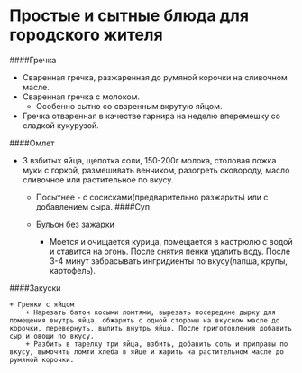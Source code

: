 Простые и сытные блюда для городского жителя
============================================

####Гречка

+ Сваренная гречка, разжаренная до румяной корочки на сливочном масле.
+ Сваренная гречка с молоком.
    + Особенно сытно со сваренным вкрутую яйцом.
+ Гречка отваренная в качестве гарнира на неделю вперемешку со сладкой кукурузой.

####Омлет 

+ 3 взбитых яйца, щепотка соли, 150-200г молока, столовая ложка муки с горкой, размешивать венчиком, разогреть сковороду, масло сливочное или растительное по вкусу.
    + Посытнее - с сосисками(предварительно разжарить) или с добавлением сыра.
####Суп

    + Бульон без зажарки
        + Моется и очищается курица, помещается в кастрюлю с водой и ставится на огонь. После снятия пенки удалить воду. После 3-4 минут забрасывать ингридиенты по вкусу(лапша, крупы, картофель).

####Закуски

    + Гренки с яйцом
        + Нарезать батон косыми ломтями, вырезать посередине дырку для помещения внутрь яйца, обжарить с одной стороны на вкусном масле до корочки, перевернуть, вылить внутрь яйцо. После приготовления добавить сыр и овощи по вкусу.
        + Разбить в тарелку три яйца, взбить, добавить соль и приправы по вкусу, вымочить ломти хлеба в яйце и жарить на растительном масле до румяной корочки.

